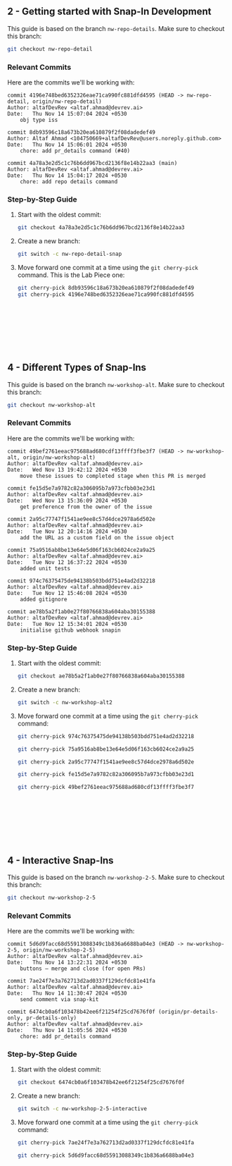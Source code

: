 ## 2 - Getting started with Snap-In Development

This guide is based on the branch `nw-repo-details`. Make sure to checkout this branch:

```bash
git checkout nw-repo-detail
```

### Relevant Commits

Here are the commits we'll be working with:

```
commit 4196e748bed6352326eae71ca990fc881dfd4595 (HEAD -> nw-repo-detail, origin/nw-repo-detail)
Author: altafDevRev <altaf.ahmad@devrev.ai>
Date:   Thu Nov 14 15:07:04 2024 +0530
    obj type iss

commit 8db93596c18a673b20ea610879f2f08dadedef49
Author: Altaf Ahmad <104750669+altafDevRev@users.noreply.github.com>
Date:   Thu Nov 14 15:06:01 2024 +0530
    chore: add pr_details command (#40)

commit 4a78a3e2d5c1c76b6dd967bcd2136f8e14b22aa3 (main)
Author: altafDevRev <altaf.ahmad@devrev.ai>
Date:   Thu Nov 14 15:04:17 2024 +0530
    chore: add repo details command
```

### Step-by-Step Guide

1. Start with the oldest commit:

   ```bash
   git checkout 4a78a3e2d5c1c76b6dd967bcd2136f8e14b22aa3
   ```

2. Create a new branch:

   ```bash
   git switch -c nw-repo-detail-snap
   ```

3. Move forward one commit at a time using the `git cherry-pick` command. This is the Lab Piece one:

   ```bash
   git cherry-pick 8db93596c18a673b20ea610879f2f08dadedef49
   git cherry-pick 4196e748bed6352326eae71ca990fc881dfd4595
   ```

<br><br><br><br><br><br>

## 4 - Different Types of Snap-Ins

This guide is based on the branch `nw-workshop-alt`. Make sure to checkout this branch:

```bash
git checkout nw-workshop-alt
```

### Relevant Commits

Here are the commits we'll be working with:

```
commit 49bef2761eeac975688ad680cdf13ffff3fbe3f7 (HEAD -> nw-workshop-alt, origin/nw-workshop-alt)
Author: altafDevRev <altaf.ahmad@devrev.ai>
Date:   Wed Nov 13 19:42:12 2024 +0530
    move these issues to completed stage when this PR is merged

commit fe15d5e7a9782c82a306095b7a973cfbb03e23d1
Author: altafDevRev <altaf.ahmad@devrev.ai>
Date:   Wed Nov 13 15:36:09 2024 +0530
    get preference from the owner of the issue

commit 2a95c77747f1541ae9ee8c57d4dce2978a6d502e
Author: altafDevRev <altaf.ahmad@devrev.ai>
Date:   Tue Nov 12 20:14:16 2024 +0530
    add the URL as a custom field on the issue object

commit 75a9516ab8be13e64e5d06f163cb6024ce2a9a25
Author: altafDevRev <altaf.ahmad@devrev.ai>
Date:   Tue Nov 12 16:37:22 2024 +0530
    added unit tests

commit 974c76375475de94138b503bdd751e4ad2d32218
Author: altafDevRev <altaf.ahmad@devrev.ai>
Date:   Tue Nov 12 15:46:08 2024 +0530
    added gitignore

commit ae78b5a2f1ab0e27f80766838a604aba30155388
Author: altafDevRev <altaf.ahmad@devrev.ai>
Date:   Tue Nov 12 15:34:01 2024 +0530
    initialise github webhook snapin
```

### Step-by-Step Guide

1. Start with the oldest commit:

   ```bash
   git checkout ae78b5a2f1ab0e27f80766838a604aba30155388
   ```

2. Create a new branch:

   ```bash
   git switch -c nw-workshop-alt2
   ```

3. Move forward one commit at a time using the `git cherry-pick` command:

   ```bash
   git cherry-pick 974c76375475de94138b503bdd751e4ad2d32218
   ```
   ```bash
   git cherry-pick 75a9516ab8be13e64e5d06f163cb6024ce2a9a25
   ```
   ```bash
   git cherry-pick 2a95c77747f1541ae9ee8c57d4dce2978a6d502e
   ```
   ```bash
   git cherry-pick fe15d5e7a9782c82a306095b7a973cfbb03e23d1
   ```
   ```bash
   git cherry-pick 49bef2761eeac975688ad680cdf13ffff3fbe3f7
   ```



<br><br><br><br><br><br>




## 4 - Interactive Snap-Ins

This guide is based on the branch `nw-workshop-2-5`. Make sure to checkout this branch:

```bash
git checkout nw-workshop-2-5
```

### Relevant Commits

Here are the commits we'll be working with:

```
commit 5d6d9facc68d55913088349c1b836a6688ba04e3 (HEAD -> nw-workshop-2-5, origin/nw-workshop-2-5)
Author: altafDevRev <altaf.ahmad@devrev.ai>
Date:   Thu Nov 14 13:22:31 2024 +0530
    buttons – merge and close (for open PRs)

commit 7ae24f7e3a762713d2ad0337f129dcfdc81e41fa
Author: altafDevRev <altaf.ahmad@devrev.ai>
Date:   Thu Nov 14 11:30:47 2024 +0530
    send comment via snap-kit

commit 6474cb0a6f103478b42ee6f21254f25cd7676f0f (origin/pr-details-only, pr-details-only)
Author: altafDevRev <altaf.ahmad@devrev.ai>
Date:   Thu Nov 14 11:05:56 2024 +0530
    chore: add pr_details command
```

### Step-by-Step Guide

1. Start with the oldest commit:

   ```bash
   git checkout 6474cb0a6f103478b42ee6f21254f25cd7676f0f
   ```

2. Create a new branch:

   ```bash
   git switch -c nw-workshop-2-5-interactive
   ```

3. Move forward one commit at a time using the `git cherry-pick` command:

   ```bash
   git cherry-pick 7ae24f7e3a762713d2ad0337f129dcfdc81e41fa
   ```
   ```bash
   git cherry-pick 5d6d9facc68d55913088349c1b836a6688ba04e3
   ```

